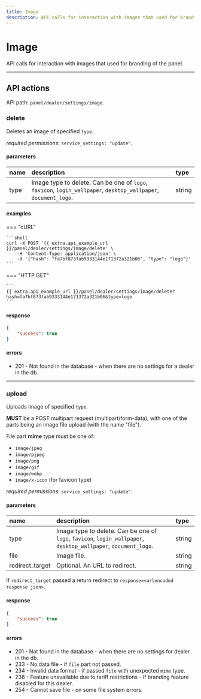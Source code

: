 ```yaml
---
title: Image
description: API calls for interaction with images that used for branding of the panel.
---
```


# Image

API calls for interaction with images that used for branding of the panel.

***

## API actions

API path: `panel/dealer/settings/image`.

### delete 

Deletes an image of specified `type`. 

*required permissions*: `service_settings: "update"`.

#### parameters

| name | description | type|
| :------ | :------ | :----- |
| type | Image type to delete. Can be one of `logo`, `favicon`, `login_wallpaper`, `desktop_wallpaper`, `document_logo`. | string |

#### examples

=== "cURL"

    ```shell
    curl -X POST '{{ extra.api_example_url }}/panel/dealer/settings/image/delete' \
        -H 'Content-Type: application/json' \
        -d '{"hash": "fa7bf873fab9333144e171372a321b06", "type": "logo"}'
    ```

=== "HTTP GET"

    ```
    {{ extra.api_example_url }}/panel/dealer/settings/image/delete?hash=fa7bf873fab9333144e171372a321b06&type=logo
    ```

#### response

```json
{
    "success": true
}
```
    
#### errors

* 201 - Not found in the database - when there are no settings for a dealer in the db.

***

### upload

Uploads image of specified `type`. 

**MUST** be a POST multipart request (multipart/form-data), 
with one of the parts being an image file upload (with the name "file"). 

File part **mime** type must be one of:

* `image/jpeg`
* `image/pjpeg`
* `image/png`
* `image/gif`
* `image/webp`
* `image/x-icon` (for favicon type)

*required permissions*: `service_settings: "update"`.

#### parameters


| name | description | type|
| :------ | :------ | :----- |
| type | Image type to delete. Can be one of `logo`, `favicon`, `login_wallpaper`, `desktop_wallpaper`, `document_logo`. | string |
| file | Image file. | string |
| redirect_target | Optional. An URL to redirect. | string | 

If `redirect_target` passed a return redirect to `response=<urlencoded response json>`.

#### response

```json
{
    "success": true
}
```    

#### errors

* 201 - Not found in the database - when there are no settings for dealer in the db.
* 233 - No data file - if `file` part not passed.
* 234 - Invalid data format - if passed `file` with unexpected `mime` type.
* 236 - Feature unavailable due to tariff restrictions - if branding feature disabled for this dealer.
* 254 - Cannot save file - on some file system errors.
